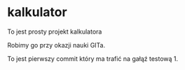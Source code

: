 # kalkulator
To jest prosty projekt kalkulatora

Robimy go przy okazji nauki GITa.

To jest pierwszy commit który ma trafić na gałąź testową 1.